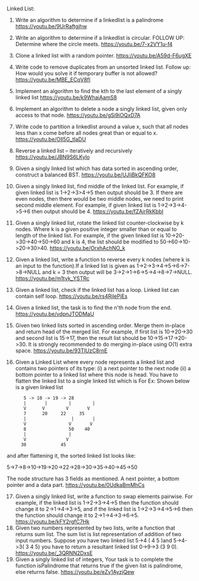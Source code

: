 Linked List:

1. Write an algorithm to determine if a linkedlist is a palindrome 
https://youtu.be/9UrRaftgjhw

2. Write an algorithm to determine if a linkedlist is circular. FOLLOW UP: Determine where the circle meets. 
https://youtu.be/7-x2VY1u-f4
3. Clone a linked list with a random pointer. 
https://youtu.be/A59d-F6ugXE
4. Write code to remove duplicates from an unsorted linked list. Follow up: How would you solve it if temporary buffer is not allowed? 
https://youtu.be/MBE_ECqV8fI
5. Implement an algorithm to find the kth to the last element of a singly linked list 
https://youtu.be/k9WhaiAamS8

6. Implement an algorithm to delete a node a singly linked list, given only access to that node. 
https://youtu.be/gSi9iOQxD7A

7. Write code to partition a linkedlist around a value x, such that all nodes less than x come before all nodes great than or equal to x.   
https://youtu.be/Oll5G_tIaDU

8. Reverse a linked list – iteratively and recursively 
https://youtu.be/JBN9S6LKylo

9. Given a singly linked list which has data sorted in ascending order, construct a balanced BST. https://youtu.be/UJliBkQFKO8

10. Given a singly linked list, find middle of the linked list. For example, if given linked list is 1->2->3>4->5 then output should be 3.  If there are even nodes, then there would be two middle nodes, we need to print second middle element. For example, if given linked list is 1->2->3->4->5->6 then output should be 4. 
 https://youtu.be/fZAirRkKbbI
 
11. Given a singly linked list, rotate the linked list counter-clockwise by k nodes. Where k is a given positive integer smaller than or equal to length of the linked list. For example, if the given linked list is 10->20->30->40->50->60 and k is 4, the list should be modified to 50->60->10->20->30>40. 
https://youtu.be/OrxhAchNO_k
 
12. Given a linked list, write a function to reverse every k nodes (where k is an input to the function).If a linked list is given as 1->2->3->4->5->6->7->8->NULL and k = 3 then output will be 3->2->1->6->5->4->8->7->NULL. 
 https://youtu.be/m1tyk_YSTRc
 
13. Given a linked list, check if the linked list has a loop. Linked list can contain self loop. 
https://youtu.be/rs4RjlePjEs
 
14. Given a linked list, the task is to find the n'th node from the end.  
https://youtu.be/vdpnJTODMaU
 
15. Given two linked lists sorted in ascending order. Merge them in-place and return head of the merged list.   For example, if first list is 10->20->30 and second list is 15->17, then the result list should be 10->15->17->20->30. It is strongly recommended to do merging in-place using O(1) extra space. 
https://youtu.be/93TIUzC8rnE
 
16. Given a Linked List where every node represents a linked list and contains two pointers of its type: 
(i) a next pointer to the next node 
(ii) a bottom pointer to a linked list where this node is head. 
You have to flatten the linked list to a single linked list which is 
For Ex: Shown below is a given linked list 
 
           5 -> 10 -> 19 -> 28        
           |       |        |        |        
           V      V        V       V        
           7      20     22     35        
           |                 |       |        
           V                V       V        
           8                50    40        
           |                |        
           V               V        
          30             45 
 
and after flattening it, the sorted linked list looks like: 
 
 5->7->8->10->19->20->22->28->30->35->40->45->50 
 
The  node structure has 3 fields as mentioned. A next pointer, a bottom pointer and a data part. 
https://youtu.be/0UdkaBmMhCs

17. Given a singly linked list, write a function to swap elements pairwise. For example, if the linked list is 1->2->3->4->5 then the function should change it to 2->1->4->3->5, and if the linked list is 1->2->3->4->5->6 then the function should change it to 2->1->4->3->6->5. 
https://youtu.be/kFY2rgfC7Hk
18. Given two numbers represented by two lists, write a function that returns sum list. The sum list is list representation of addition of two input numbers. Suppose you have two linked list 5->4 ( 4 5 )and 5->4->3( 3 4 5) you have to return  a resultant linked list 0->9->3 (3 9 0). 
 https://youtu.be/_3QRNN2DxsE
19. Given a singly linked list of integers, Your task is to complete the function isPalindrome that returns true if the given list is palindrome, else returns false. 
https://youtu.be/eZv1AyzjQew
